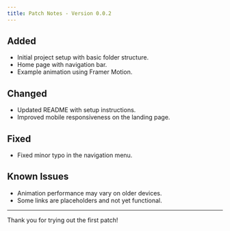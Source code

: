 ```yaml
---
title: Patch Notes - Version 0.0.2
---
```


## Added
- Initial project setup with basic folder structure.
- Home page with navigation bar.
- Example animation using Framer Motion.

## Changed
- Updated README with setup instructions.
- Improved mobile responsiveness on the landing page.

## Fixed
- Fixed minor typo in the navigation menu.

## Known Issues
- Animation performance may vary on older devices.
- Some links are placeholders and not yet functional.

---
Thank you for trying out the first patch!